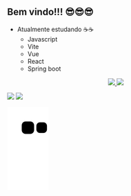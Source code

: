 ## Bem vindo!!!  😎😎😎

- Atualmente estudando  ☕☕
  - Javascript
  - Vite
  - Vue
  - React
  - Spring boot

<div align="center">
  <a href="https://github.com/wagnerfelten">
  <img height="180em" src="https://github-readme-stats.vercel.app/api?username=wagnerfelten&show_icons=true&theme=radical&include_all_commits=true&count_private=true"/>
<img height="180em" src="https://github-readme-stats.vercel.app/api/top-langs/?username=wagnerfelten&layout=compact&langs_count=7&theme=radical"/>
</div>


 
<div> 

  <a href = "mailto:felten19@gmail.com"><img src="https://img.shields.io/badge/-Gmail-%23333?style=for-the-badge&logo=gmail&logoColor=white" target="_blank"></a>
  <a href="https://www.linkedin.com/in/wagner-rodrigues-352587b4/" target="_blank"><img src="https://img.shields.io/badge/-LinkedIn-%230077B5?style=for-the-badge&logo=linkedin&logoColor=white" target="_blank"></a> 
 
  ![Snake animation](https://github.com/rafaballerini/rafaballerini/blob/output/github-contribution-grid-snake.svg)
 
</div>
